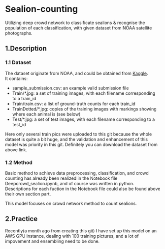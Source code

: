 # Sealion-counting
Utilizing deep crowd network to classificate sealions &amp; recognise the population of each classification, with given dataset from NOAA satellite photographs. 

## 1.Description
### 1.1 Dataset
The dataset originate from NOAA, and could be obtained from [Kaggle](https://www.kaggle.com/c/noaa-fisheries-steller-sea-lion-population-count).<br>
It contains:<br>
* sample_submission.csv: an example valid submission file<br>
* Train/*.jpg: a set of training images, with each filename corresponding to a train_id<br>
* Train/train.csv: a list of ground-truth counts for each train_id<br>
* TrainDotted/*.jpg: copies of the training images with markings showing where each animal is (see below)<br>
* Test/*.jpg: a set of test images, with each filename corresponding to a test_id<br>

Here only several train pics were uploaded to this git because the whole dataset is quite a bit huge, and the validation and enhancement of this model was priority in this git. Definitely you can download the dataset from above link.<br>
### 1.2 Method
Basic method to achieve data preprocessing, classification, and crowd counting has already been realized in the Notebook file Deepcrowd_sealion.ipynb, and of course was written in python.<br>
Descriptions for each fuction in the Notebook file could also be found above their own section part.<br>

This model focuses on crowd network method to count sealions.<br>

## 2.Practice
Recently(a month ago from creating this git) I have set up this model on an AWS GPU instance, dealing with 100 training pictures, and a lot of impovement and ensembling need to be done.
